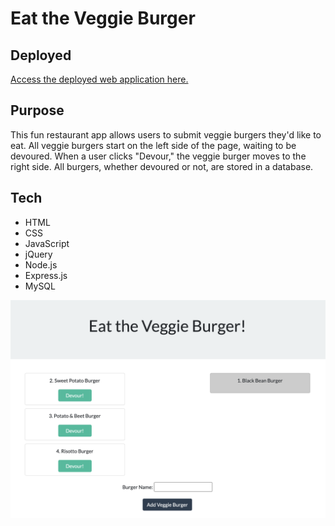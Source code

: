 # Eat the Veggie Burger

## Deployed

[Access the deployed web application here.](https://eat-the-veggie-burger.herokuapp.com/)

## Purpose

This fun restaurant app allows users to submit veggie burgers they'd like to eat. All veggie burgers start on the left side of the page, waiting to be devoured. When a user clicks "Devour," the veggie burger moves to the right side. All burgers, whether devoured or not, are stored in a database.

## Tech

* HTML
* CSS
* JavaScript
* jQuery
* Node.js
* Express.js
* MySQL

![Screenshot](screenshot.png)